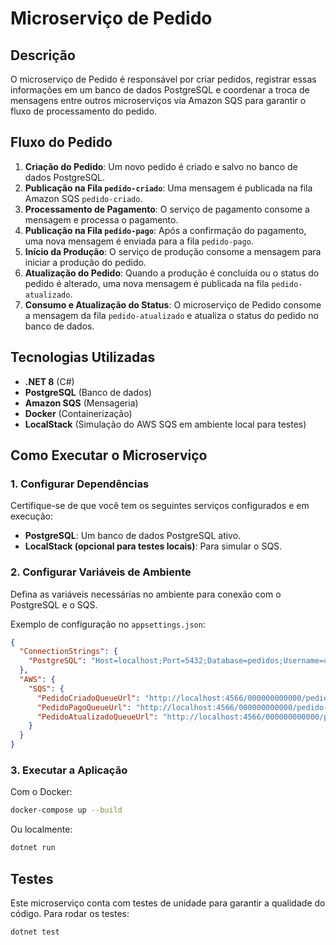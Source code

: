 # Microserviço de Pedido

## Descrição
O microserviço de Pedido é responsável por criar pedidos, registrar essas informações em um banco de dados PostgreSQL e coordenar a troca de mensagens entre outros microserviços via Amazon SQS para garantir o fluxo de processamento do pedido.

## Fluxo do Pedido
1. **Criação do Pedido**: Um novo pedido é criado e salvo no banco de dados PostgreSQL.
2. **Publicação na Fila `pedido-criado`**: Uma mensagem é publicada na fila Amazon SQS `pedido-criado`.
3. **Processamento de Pagamento**: O serviço de pagamento consome a mensagem e processa o pagamento.
4. **Publicação na Fila `pedido-pago`**: Após a confirmação do pagamento, uma nova mensagem é enviada para a fila `pedido-pago`.
5. **Início da Produção**: O serviço de produção consome a mensagem para iniciar a produção do pedido.
6. **Atualização do Pedido**: Quando a produção é concluída ou o status do pedido é alterado, uma nova mensagem é publicada na fila `pedido-atualizado`.
7. **Consumo e Atualização do Status**: O microserviço de Pedido consome a mensagem da fila `pedido-atualizado` e atualiza o status do pedido no banco de dados.

## Tecnologias Utilizadas
- **.NET 8** (C#)
- **PostgreSQL** (Banco de dados)
- **Amazon SQS** (Mensageria)
- **Docker** (Containerização)
- **LocalStack** (Simulação do AWS SQS em ambiente local para testes)

## Como Executar o Microserviço
### 1. Configurar Dependências
Certifique-se de que você tem os seguintes serviços configurados e em execução:
- **PostgreSQL**: Um banco de dados PostgreSQL ativo.
- **LocalStack (opcional para testes locais)**: Para simular o SQS.

### 2. Configurar Variáveis de Ambiente
Defina as variáveis necessárias no ambiente para conexão com o PostgreSQL e o SQS.

Exemplo de configuração no `appsettings.json`:
```json
{
  "ConnectionStrings": {
    "PostgreSQL": "Host=localhost;Port=5432;Database=pedidos;Username=usuario;Password=senha"
  },
  "AWS": {
    "SQS": {
      "PedidoCriadoQueueUrl": "http://localhost:4566/000000000000/pedido-criado",
      "PedidoPagoQueueUrl": "http://localhost:4566/000000000000/pedido-pago",
      "PedidoAtualizadoQueueUrl": "http://localhost:4566/000000000000/pedido-atualizado"
    }
  }
}
```

### 3. Executar a Aplicação
Com o Docker:
```sh
docker-compose up --build
```
Ou localmente:
```sh
dotnet run
```

## Testes
Este microserviço conta com testes de unidade para garantir a qualidade do código. Para rodar os testes:
```sh
dotnet test
```
